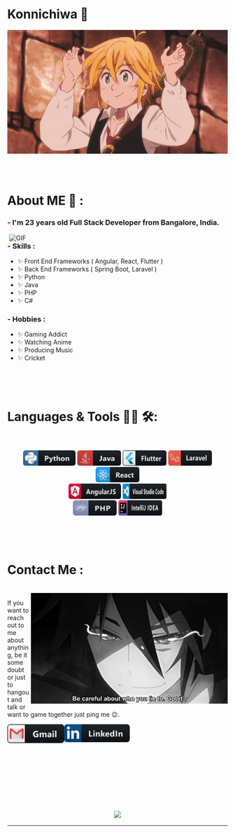 # Konnichiwa 👋

<div align="center">
<img hight="300" width="700" alt="GIF" align="center" src="https://github.com/Yogeshp0012/Yogeshp0012/blob/master/assets/208593.gif">
</div>

</br>
</br>
</br>

# About ME 💬 :

### - I'm 23 years old Full Stack Developer from Bangalore, India.

<img hight="400" width="500" alt="GIF" align="right" src="https://github.com/Yogeshp0012/Yogeshp0012/blob/master/assets/1936.gif">

### - Skills :

- ✨ Front End Frameworks ( Angular, React, Flutter )
- ✨ Back End Frameworks ( Spring Boot, Laravel )
- ✨ Python
- ✨ Java
- ✨ PHP
- ✨ C#

### - Hobbies :

- ✨ Gaming Addict
- ✨ Watching Anime
- ✨ Producing Music
- ✨ Cricket

</br>
</br>
</br>

# Languages & Tools 👨‍💻 🛠:

</br>

<p align="center">

<!-- For more icons please follow  https://github.com/MikeCodesDotNET/ColoredBadges -->
<img src="https://github.com/Yogeshp0012/Yogeshp0012/blob/master/assets/icons/python.png" alt="python" width="120" height="35">
<img src="https://github.com/Yogeshp0012/Yogeshp0012/blob/master/assets/icons/java.png" alt="java"  width="100" height="35">
<img src="https://github.com/Yogeshp0012/Yogeshp0012/blob/master/assets/icons/flutter.png" alt="Flutter" width="100" height="35">
<img src="https://github.com/Yogeshp0012/Yogeshp0012/blob/master/assets/icons/laravel.png" alt="Laravel" width="100" height="35">
<img src="https://github.com/Yogeshp0012/Yogeshp0012/blob/master/assets/icons/react.png" alt="React" width="100" height="35">
</br>
<img src="https://github.com/Yogeshp0012/Yogeshp0012/blob/master/assets/icons/angular.png" alt="google_cloud_platform" width="120" height="35">
<img src="https://github.com/Yogeshp0012/Yogeshp0012/blob/master/assets/icons/visualstudio_code.png" alt="visualstudio_code" width="100" height="35">
</br>
<img src="https://github.com/Yogeshp0012/Yogeshp0012/blob/master/assets/icons/php.png" alt="pc" width="100" height="35">

<img src="https://github.com/Yogeshp0012/Yogeshp0012/blob/master/assets/icons/jetbrains_intellij.png" alt="playstation" width="100" height="35">
</p>
</br>
</br>
</br>

# Contact Me :

<p>
 </br>

<img hight="320" width="450" align="right" alt="GIF" src="https://github.com/Yogeshp0012/Yogeshp0012/blob/master/assets/93195.gif">

If you want to reach out to me about anything, be it some doubt or just to hangout and talk or want to game together just ping me 😉.

<a href="mailto:yogeshp0012@gmail.com">
 <img align="left" alt="Gmail" width="130" hight="100" src="https://github.com/Yogeshp0012/Yogeshp0012/blob/master/assets/icons/gmail.png" />
</a>
<a href="https://www.linkedin.com/in/p-yogesh-bb71a4196/">
  <img align="left" alt="Linkedin" width="150" hight="100" src="https://github.com/Yogeshp0012/Yogeshp0012/blob/master/assets/icons/linkedin.png" />
</br>
</br>
</br>
</a>
 </p>

</br>
</br>
</br>
</br>
</br>
</br>
</br>

<p align="center" >
  <a href="https://github.com/anuraghazra/github-readme-stats">
<img  src="https://github-readme-stats.vercel.app/api?username=Yogeshp0012&&show_icons=true&theme=radical"/>
  </a>
  </p>

---
